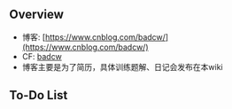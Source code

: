 ## Overview

- 博客: [https://www.cnblog.com/badcw/](https://www.cnblog.com/badcw/)
- CF: [badcw](https://codeforces.com/profile/badcw)
- 博客主要是为了简历，具体训练题解、日记会发布在本wiki

## To-Do List

